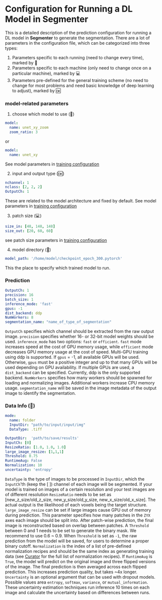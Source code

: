 # Configuration for Running a DL Model in **Segmenter**

This is a detailed description of the prediction configuration for running a DL model in **Segmenter** to generate the segmentation. There are a lot of parameters in the configuration file, which can be categorized into three types:

1. Parameters specific to each running (need to change every time), marked by :pushpin: 
2. Parameters specific to each machine (only need to change once on a particular machine), marked by :computer:
3. Parameters pre-defined for the general training scheme (no need to change for most problems and need basic knowledge of deep learning to adjust), marked by :ok:


### model-related parameters

1. choose which model to use (:pushpin:)
```yaml
model: 
  name: unet_xy_zoom
  zoom_ratio: 3
```
or
```yaml
model: 
  name: unet_xy
```
See model parameters in [training configuration](./doc_train_yaml.md)

2. input and output type (:ok:)
```yaml
nchannel: 1
nclass: [2, 2, 2]
OutputCh: 1
```
These are related to the model architecture and fixed by default. See model parameters in [training configuration](./doc_train_yaml.md)

3. patch size (:computer:)

```yaml 
size_in: [48, 148, 148] 
size_out: [20, 60, 60]
```
see patch size parameters in [training configuration](./doc_train_yaml.md)

4. model directory (:pushpin:)
```yaml
model_path: '/home/model/checkpoint_epoch_300.pytorch'
```
This the place to specify which trained model to run. 

### Prediction 
```yaml
OutputCh: 1 
precision: 16 
batch_size: 1
inference_mode: 'fast'
gpus: -1 
dist_backend: ddp 
NumWorkers: 8 
segmentation_name: "name_of_type_of_segmentation" 
``` 
`OutputCh` specifies which channel should be extracted from the raw output image. `precision` specifies whether 16- or 32-bit model weights should be used. `inference_mode` has two options: `fast` or `efficient`. `fast` mode increases speed at the cost of GPU memory usage, while `efficient` mode decreases GPU memory usage at the cost of speed. Multi-GPU training using ddp is supported. If `gpus` = -1, all available GPUs will be used. Otherwise, `gpus` must be a positive integer and up to that many GPUs will be used depending on GPU availability. If multiple GPUs are used, a `dist_backend` can be specified. Currently, ddp is the only supported backend. `NumWorkers` specifies how many workers should be spawned for loading and normalizing images. Additional workers increase CPU memory usage. `segmentation_name` will be saved in the image metadata of the output image to identify the segmentation. 


### Data Info (:pushpin:)
```yaml
mode:
  name: folder
  InputDir: "path/to/input/input/img"
  DataType: .tiff

OutputDir:  'path/to/save/results'
InputCh: [0]
ResizeRatio: [1.0, 1.0, 1.0]
large_image_resize: [1,1,1]
Threshold: 0.75
RuntimeAug: False
Normalization: 10
uncertainty: 'entropy'

```

`DataType` is the type of images to be processed in `InputDir`, which the `InputCh`'th (keep the [ ]) channel of each image will be segmented. If your model is trained on images of a certain resolution and your test images are of different resolution `ResizeRatio` needs to be set as [new_z_size/old_z_size, new_y_size/old_y_size, new_x_size/old_x_size]. The actual output is the likelihood of each voxels being the target structure. `large_image_resize` can be set if large images cause GPU out of memory during prediction. This parameter specifies how many patches in the `ZYX` axes each image should be split into. After patch-wise prediction, the final image is reconstructed based on overlap between patches.  A `Threshold` between 0 and 1 needs to be set to generate the binary mask. We recommend to use 0.6 ~ 0.9. When `Threshold` is set as `-1`, the raw prediction from the model will be saved, for users to determine a proper binary cutoff. `Normalization` is the index of a list of pre-defined normalization recipes and should be the same index as generating training data (see [Curator](./bb2.md) for the full list of normalization recipes). If `RuntimeAug` is `True`, the model will predict on the original image and three flipped versions of the image. The final prediction is then averaged across each flipped prediction. This increases prediction quality, but takes ~4x longer. `Uncertainty` is an optional argument that can be used with dropout models. Possible values area `entropy`, `softmax`, `variance`, or `mutual_information`. These uncertainty estimation techniques run inference 10 times on each image and calculate the uncertainty based on differences between runs. 
  
  
  